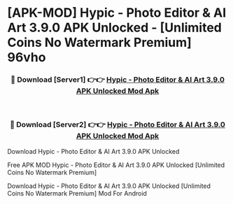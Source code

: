 # [APK-MOD] Hypic - Photo Editor & AI Art 3.9.0 APK Unlocked - [Unlimited Coins No Watermark Premium] 96vho



<div align="center">
<h3>🔴 Download [Server1] 👉👉 <a href="https://momento.my/?title=Hypic_-_Photo_Editor_&_AI_Art_3.9.0_APK_Unlocked">Hypic - Photo Editor & AI Art 3.9.0 APK Unlocked Mod Apk</a></h3><br>

<h3>🔴 Download [Server2] 👉👉 <a href="https://momento.my/?title=Hypic_-_Photo_Editor_&_AI_Art_3.9.0_APK_Unlocked">Hypic - Photo Editor & AI Art 3.9.0 APK Unlocked Mod Apk</a></h3>
</div>



Download Hypic - Photo Editor & AI Art 3.9.0 APK Unlocked 

Free APK MOD Hypic - Photo Editor & AI Art 3.9.0 APK Unlocked [Unlimited Coins No Watermark Premium]

Download Hypic - Photo Editor & AI Art 3.9.0 APK Unlocked [Unlimited Coins No Watermark Premium] Mod For Android
